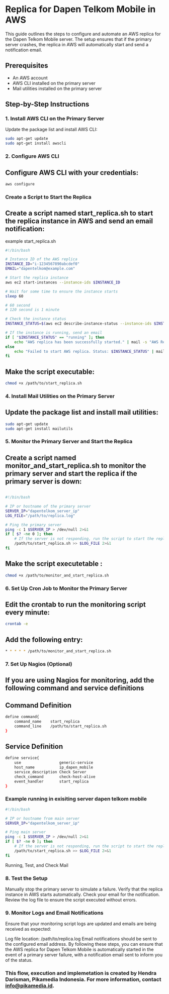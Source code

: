 
# Replica for Dapen Telkom Mobile in AWS

This guide outlines the steps to configure and automate an AWS replica for the Dapen Telkom Mobile server. The setup ensures that if the primary server crashes, the replica in AWS will automatically start and send a notification email.

## Prerequisites

- An AWS account
- AWS CLI installed on the primary server
- Mail utilities installed on the primary server

## Step-by-Step Instructions

### 1. Install AWS CLI on the Primary Server

Update the package list and install AWS CLI:

```sh
sudo apt-get update
sudo apt-get install awscli
```

### 2. Configure AWS CLI
## Configure AWS CLI with your credentials:
```sh
aws configure
```
### Create a Script to Start the Replica
## Create a script named start_replica.sh to start the replica instance in AWS and send an email notification:

example 
start_replica.sh

```sh 
#!/bin/bash

# Instance ID of the AWS replica
INSTANCE_ID="i-1234567890abcdef0"
EMAIL="dapentelkom@example.com"

# Start the replica instance
aws ec2 start-instances --instance-ids $INSTANCE_ID

# Wait for some time to ensure the instance starts
sleep 60

# 60 second
# 120 second is 1 minute

# Check the instance status
INSTANCE_STATUS=$(aws ec2 describe-instance-status --instance-ids $INSTANCE_ID --query 'InstanceStatuses[*].InstanceState.Name' --output text)

# If the instance is running, send an email
if [ "$INSTANCE_STATUS" == "running" ]; then
    echo "AWS replica has been successfully started." | mail -s "AWS Replica Report" $EMAIL
else
    echo "Failed to start AWS replica. Status: $INSTANCE_STATUS" | mail -s "AWS Replica Report" $EMAIL
fi
```
## Make the script executable:
```sh 
chmod +x /path/to/start_replica.sh
```
### 4. Install Mail Utilities on the Primary Server
## Update the package list and install mail utilities:

```sh
sudo apt-get update
sudo apt-get install mailutils
```
### 5. Monitor the Primary Server and Start the Replica
## Create a script named monitor_and_start_replica.sh to monitor the primary server and start the replica if the primary server is down:
```sh

#!/bin/bash

# IP or hostname of the primary server
SERVER_IP="dapentelkom_server_ip"
LOG_FILE="/path/to/replica.log"

# Ping the primary server
ping -c 1 $SERVER_IP > /dev/null 2>&1
if [ $? -ne 0 ]; then
    # If the server is not responding, run the script to start the replica
    /path/to/start_replica.sh >> $LOG_FILE 2>&1
fi

```
## Make the script executetable :
```sh
chmod +x /path/to/monitor_and_start_replica.sh
```

### 6. Set Up Cron Job to Monitor the Primary Server
## Edit the crontab to run the monitoring script every minute:
```sh
crontab -e
```
## Add the following entry:
```sh
* * * * * /path/to/monitor_and_start_replica.sh
```

### 7. Set Up Nagios (Optional)
## If you are using Nagios for monitoring, add the following command and service definitions

## Command Definition

```sh
define command{
    command_name    start_replica
    command_line    /path/to/start_replica.sh
}
```

## Service Definition

```sh
define service{
    use                 generic-service
    host_name           ip_dapen_mobile
    service_description Check Server
    check_command       check-host-alive
    event_handler       start_replica
}

```

### Example running in exisiting server dapen telkom mobile 
```sh
#!/bin/bash

# IP or hostname from main server
SERVER_IP="dapentelkom_server_ip"

# Ping main server
ping -c 1 $SERVER_IP > /dev/null 2>&1
if [ $? -ne 0 ]; then
    # If the server is not responding, run the script to start the replica
    /path/to/start_replica.sh >> $LOG_FILE 2>&1
fi
```

Running, Test, and Check Mail


### 8. Test the Setup
Manually stop the primary server to simulate a failure.
Verify that the replica instance in AWS starts automatically.
Check your email for the notification.
Review the log file to ensure the script executed without errors.

### 9. Monitor Logs and Email Notifications
Ensure that your monitoring script logs are updated and emails are being received as expected:

Log file location: /path/to/replica.log
Email notifications should be sent to the configured email address.
By following these steps, you can ensure that the AWS replica for Dapen Telkom Mobile is automatically started in the event of a primary server failure, with a notification email sent to inform you of the status.

### This flow, execution and implemetation is created by Hendra Darisman, Pikamedia Indonesia. For more information, contact info@pikamedia.id.
